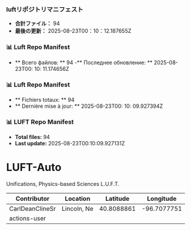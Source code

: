 <!-- LUFT_MANIFEST_JA START -->
### luftリポジトリマニフェスト

-  **合計ファイル：** 94
-  **最後の更新：** 2025-08-23T00：10：12.187655Z
<!-- LUFT_MANIFEST_JA END -->

<!-- LUFT_MANIFEST_RU START -->
### 📊 Luft Repo Manifest

- ** Всего файлов: ** 94
-** Последнее обновление: ** 2025-08-23T00: 10: 11.174656Z
<!-- LUFT_MANIFEST_RU END -->

<!-- LUFT_MANIFEST_FR START -->
### 📊 Luft Repo Manifest

- ** Fichiers totaux: ** 94
- ** Dernière mise à jour: ** 2025-08-23T00: 10: 09.927394Z
<!-- LUFT_MANIFEST_FR END -->

<!-- LUFT_MANIFEST_EN START -->
### 📊 LUFT Repo Manifest

- **Total files:** 94
- **Last update:** 2025-08-23T00:10:09.927131Z

<!-- LUFT_MANIFEST_EN END -->

# LUFT-Auto
Unifications, Physics-based Sciences L.U.F.T.

<!-- LUFT_CONTRIBUTOR_MAP START -->
| Contributor | Location | Latitude | Longitude |
|-------------|----------|----------|-----------|
| CarlDeanClineSr | Lincoln, Ne | 40.8088861 | -96.7077751 |
| actions-user |  |  |  |

<!-- LUFT_CONTRIBUTOR_MAP END -->
